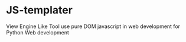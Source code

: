 # JS-templater
View Engine Like Tool use pure DOM javascript in web development for Python Web development
